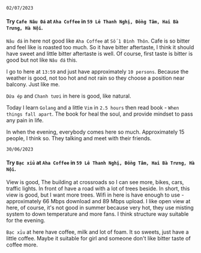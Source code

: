 `02/07/2023`

#### Try `Cafe Nâu Đá` at `Aha Coffee` in `59 Lê Thanh Nghị, Đồng Tâm, Hai Bà Trưng, Hà Nội`.

`Nâu đá` in here not good like `Aha Coffee` at `Số 1 Đình Thôn`. Cafe is so bitter and feel like is roasted too much. So it have bitter aftertaste, I think it should have sweet and little bitter aftertaste is well. Of course, first taste is bitter is good but not like `Nâu đá` this.

I go to here at `13:59` and just have approximately `10 persons`. Because the weather is good, not too hot and not rain so they choose a position near balcony. Just like me.

`Dứa ép` and `Chanh tươi` in here is good, like natural. 

Today I learn `Golang` and a little `Vim` in `2.5 hours` then read book - `When things fall apart`. The book for heal the soul, and provide mindset to pass any pain in life.

In when the evening, everybody comes here so much. Approximately 15 people, I think so. They talking and meet with their friends. 


`30/06/2023`

#### Try `Bạc xỉu` at `Aha Coffee` in `59 Lê Thanh Nghị, Đồng Tâm, Hai Bà Trưng, Hà Nội`.
  View is good, The building at crossroads so I can see more, bikes, cars, traffic lights. In front of have a road with a lot of trees beside. In short, this view is good, but I want more trees. Wifi in here is have enough to use - approximately 66 Mbps download and 89 Mbps upload. I like open view at here, of course, it's not good in summer because very hot, they use misting system to down temperature and more fans. I think structure way suitable for the evening.

  `Bạc xỉu` at here have coffee, milk and lot of foam. It so sweets, just have a little coffee. Maybe it suitable for girl and someone don't like bitter taste of coffee more. 
